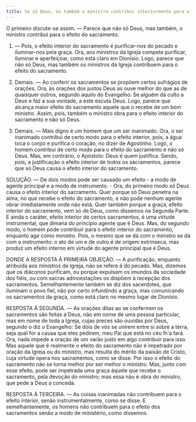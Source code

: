 ```yaml
---
title: Se só Deus, ou também o ministro contribui interiormente para o efeito do sacramento
---
```


O primeiro discute-se assim. — Parece que não só Deus, mas também, o ministro contribui para o efeito do sacramento.  

1. — Pois, o efeito interior do sacramento é purificar-nos do pecado e iluminar-nos pela graça. Ora, aos ministros da Igreja compete purificar, iluminar e aperfeiçoar, como está claro em Dionísio. Logo, parece que não só Deus, mas também os ministros da Igreja contribuem para o efeito do sacramento.  

2. Demais. — Ao conferir os sacramentos se propõem certos sufrágios de orações. Ora, às orações dos justos Deus as ouve melhor do que as de quaisquer outros, segundo aquilo do Evangelho: Se alguém dá culto a Deus e faz a sua vontade, a este escuta Deus. Logo, parece que alcança maior efeito do sacramento aquele que o recebe de um bom ministro. Assim, pois, também o ministro obra para o efeito interior do sacramento e não só Deus.  

3. Demais. — Mais digno é um homem que um ser inanimado. Ora, o ser inanimado contribui de certo modo para o efeito interior, pois, a água toca o corpo e purifica o coração, no dizer de Agostinho. Logo, o homem contribui de certo modo para o efeito do sacramento e não só Deus.  Mas, em contrário, o Apóstolo: Deus é quem justifica. Sendo, pois, a justificação o efeito interior de todos os sacramentos, parece que só Deus causa o efeito interior do sacramento.  

SOLUÇÃO. — De dois modos pode ser causado um efeito - a modo de agente principal e a modo de instrumento. - Ora, do primeiro modo só Deus causa o efeito interior do sacramento.  Quer porque só Deus penetra na alma, no que recebe o efeito do sacramento, e não pode nenhum agente obrar imediatamente onde não está. Quer também porque a graça, efeito interior do sacramento, vem só de Deus, como dissemos na Segunda Parte. E ainda o caráter, efeito interior de certos sacramentos, é uma virtude instrumental, que dimana do principio agente que é Deus. Mas, do segundo modo, o homem pode contribuir para o efeito interior do sacramento, enquanto age como ministro. Pois, o mesmo que se dá com o ministro se dá com o instrumento: o ato de um e de outro é de origem extrínseca, mas produz um efeito interno em virtude do agente principal que é Deus.  

DONDE A RESPOSTA À PRIMEIRA OBJEÇÃO. — A purificação, enquanto atribuída aos ministros da Igreja, não se refere à do pecado. Mas, dizemos que os diáconos purificam, ou porque expulsam os imundos da sociedade dos fiéis, ou com sacras admoestações os dispõem à recepção dos sacramentos. Semelhantemente também se diz dos sacerdotes, que iluminam o povo fiel, não por certo infundindo a graça, mas comunicando os sacramentos da graça, como está claro no mesmo lugar de Dionísio.  

RESPOSTA À SEGUNDA. — As orações ditas ao se conferirem os sacramentos são feitas a Deus, não em nome de uma pessoa particular, mas em nome de toda a Igreja, cujas preces são ouvidas por Deus, segundo o diz o Evangelho: Se dois de vós se unirem entre si sobre a terra, seja qual for a causa que eles pedirem, meu Pai que está no céu lh'a fará. Ora, nada impede a oração de um varão justo em algo contribuir para isso. Mas aquele que é realmente o efeito do sacramento não é impetrado por oração da Igreja ou do ministro, mas resulta do mérito da paixão de Cristo, cuja virtude opera nos sacramentos, como se disse. Por isso o efeito do sacramento não se torna melhor por ser melhor o ministro. Mas, junto com esse efeito, pode ser impetrada uma graça àquele que recebe o sacramento, pela devoção do ministro; mas essa não é obra do ministro, que pede a Deus a conceda.  

RESPOSTA À TERCEIRA. — As coisas inanimadas não contribuem para o efeito interior, senão instrumentalmente, como se disse. E semelhantemente, os homens não contribuem para o efeito dos sacramentos senão a modo de ministério, como dissemos.